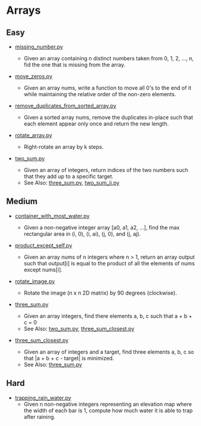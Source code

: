 Arrays
======

## Easy

+ [missing_number.py](missing_number.py)
  - Given an array containing n distinct numbers taken from 0, 1, 2, ..., n,
    fid the one that is missing from the array.

+ [move_zeros.py](move_zeros.py)
  - Given an array nums, write a function to move all 0's to the end of it 
    while maintaining the relative order of the non-zero elements.
    
+ [remove_duplicates_from_sorted_array.py](remove_duplicates_from_sorted_array.py)
  - Given a sorted array nums, remove the duplicates in-place such that
    each element appear only once and return the new length.

+ [rotate_array.py](rotate_array.py)
  - Right-rotate an array by k steps.
  
+ [two_sum.py](two_sum.py)
  - Given an array of integers, return indices of the two numbers such that they add up to a specific target.
  - See Also: [three_sum.py](three_sum.py), [two_sum_ii.py](../sorting_and_search/two_sum_ii.py)
  


## Medium

+ [container_with_most_water.py](container_with_most_water.py)
  - Given a non-negative integer array [a0, a1, a2, ...],
    find the max rectangular area in (i, 0), (i, ai), (j, 0), and (j, aj).

+ [product_except_self.py](product_except_self.py)
  - Given an array nums of n integers where n > 1,  return an array output such that
    output[i] is equal to the product of all the elements of nums except nums[i].
 
+ [rotate_image.py](rotate_image.py)
  - Rotate the image (n x n 2D matrix) by 90 degrees (clockwise).
 
+ [three_sum.py](three_sum.py)
  - Given an array integers, find there elements a, b, c such that a + b + c = 0
  - See Also: [two_sum.py](two_sum.py), [three_sum_closest.py](three_sum_closest.py)
 
+ [three_sum_closest.py](three_sum_closest.py)
  - Given an array of integers and a target, find three elements a, b, c
    so that |a + b + c - target| is minimized.
  - See Also: [three_sum.py](three_sum.py)


## Hard

+ [trapping_rain_water.py](trapping_rain_water.py)
  - Given n non-negative integers representing an elevation map where the width of
    each bar is 1, compute how much water it is able to trap after raining.
